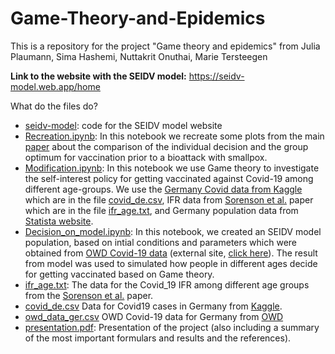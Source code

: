 # Game-Theory-and-Epidemics

This is a repository for the project "Game theory and epidemics" from Julia Plaumann, Sima Hashemi, Nuttakrit Onuthai, Marie Tersteegen

__Link to the website with the SEIDV model:__ https://seidv-model.web.app/home

What do the files do?

* [seidv-model](https://github.com/liapla/Game-Theory-and-Epidemics/tree/main/seidv-model): code for the SEIDV model website
* [Recreation.ipynb](https://github.com/liapla/Game-Theory-and-Epidemics/blob/main/Recreation.ipynb): In this notebook we recreate some plots from the main [paper](https://www.pnas.org/doi/full/10.1073/pnas.1731324100) about the comparison of the individual decision and the group optimum for vaccination prior to a bioattack with smallpox.
* [Modification.ipynb](https://github.com/liapla/Game-Theory-and-Epidemics/blob/main/Modification.ipynb): In this notebook we use Game theory to investigate the self-interest policy for getting vaccinated against Covid-19 among different age-groups. We use the [Germany Covid data from Kaggle](https://www.kaggle.com/datasets/headsortails/covid19-tracking-germany?resource=download&select=covid_de.csv) which are in the file [covid_de.csv](https://github.com/liapla/Game-Theory-and-Epidemics/blob/main/covid_de.csv), IFR data from [Sorenson et al.](https://www.thelancet.com/journals/lancet/article/PIIS0140-6736(21)02867-1/fulltext#seccestitle140) paper which are in the file [ifr_age.txt](https://github.com/liapla/Game-Theory-and-Epidemics/blob/main/ifr_age.txt), and Germany population data from [Statista website](https://de.statista.com/statistik/daten/studie/1365/umfrage/bevoelkerung-deutschlands-nach-altersgruppen/).
* [Decision_on_model.ipynb](https://github.com/liapla/Game-Theory-and-Epidemics/blob/main/Decision_on_model.ipynb): In this notebook, we created an SEIDV model population, based on intial conditions and parameters which were obtained from [OWD Covid-19 data](https://github.com/liapla/Game-Theory-and-Epidemics/blob/main/owd_data_ger.csv) (external site, [click here](https://ourworldindata.org/coronavirus-source-data)). The result from model was used to simulated how people in different ages decide for getting vaccinated based on Game theory.
* [ifr_age.txt](https://github.com/liapla/Game-Theory-and-Epidemics/blob/main/ifr_age.txt): The data for the Covid_19 IFR among different age groups from the [Sorenson et al.](https://www.thelancet.com/journals/lancet/article/PIIS0140-6736(21)02867-1/fulltext#seccestitle140) paper.
* [covid_de.csv](https://github.com/liapla/Game-Theory-and-Epidemics/blob/main/covid_de.csv) Data for Covid19 cases in Germany from [Kaggle](https://www.kaggle.com/datasets/headsortails/covid19-tracking-germany?resource=download&select=covid_de.csv).
* [owd_data_ger.csv](https://github.com/liapla/Game-Theory-and-Epidemics/blob/main/owd_data_ger.csv) OWD Covid-19 data for Germany from [OWD](https://ourworldindata.org/coronavirus-source-data)
* [presentation.pdf](https://github.com/liapla/Game-Theory-and-Epidemics/blob/main/presentation.pdf): Presentation of the project (also including a summary of the most important formulars and results and the references).
